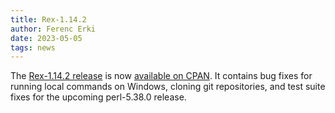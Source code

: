 ```yaml
---
title: Rex-1.14.2
author: Ferenc Erki
date: 2023-05-05
tags: news
---
```


The [Rex-1.14.2 release](/docs/release_notes/1.14.2.html) is now [available on CPAN](https://metacpan.org/release/FERKI/Rex-1.14.2). It contains bug fixes for running local commands on Windows, cloning git repositories, and test suite fixes for the upcoming perl-5.38.0 release.
